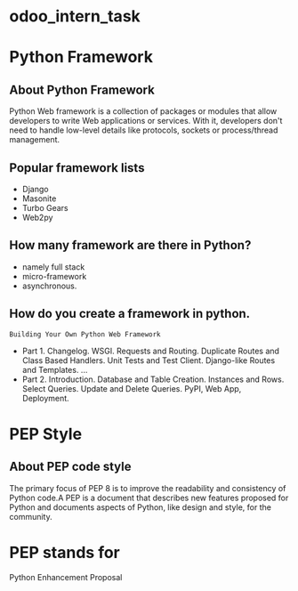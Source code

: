 # odoo_intern_task
# Python Framework

## About Python Framework
Python Web framework is a collection of packages or modules that 
allow developers to write Web applications or services.
 With it, developers don't need to handle low-level details like protocols,
 sockets or process/thread management.

 ## Popular framework lists
 - Django
 - Masonite
 - Turbo Gears
 - Web2py

 ## How many framework are there in Python?
 - namely full stack
 - micro-framework
 - asynchronous.

 ## How do you create a framework in python.
    Building Your Own Python Web Framework
- Part 1. Changelog. WSGI. Requests and Routing. Duplicate Routes and Class Based Handlers. Unit Tests and Test Client. Django-like Routes and Templates. ...
- Part 2. Introduction. Database and Table Creation. Instances and Rows. Select Queries. Update and Delete Queries. PyPI, Web App, Deployment.


# PEP Style
 ## About PEP code style
 The primary focus of PEP 8 is to improve the readability and consistency of Python code.A PEP is a document that describes new features proposed for Python and documents aspects of Python, 
like design and style, for the community.


 # PEP stands for
 Python Enhancement Proposal

